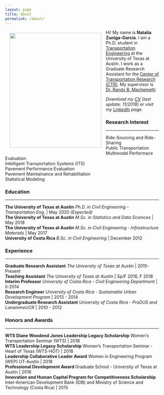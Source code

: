 ```yaml
---
layout: page
title: About
permalink: /about/
---
```


<img src="{{ site.baseurl }}/assets/img/nat.jpg" ALIGN="left" style="margin:10px 15px ; width:300px; height:375px;"/>

Hi! My name is <b>Natalia Zuniga-Garcia</b>. I am a Ph.D. student in [Transportation Engineering](http://www.caee.utexas.edu/transportation) at the University of Texas at Austin. I work as a Graduate Research Assistant for the [Center of Transportation Research (CTR)](https://ctr.utexas.edu/). My supervisor is [Dr. Randy B. Machemehl](https://faculty.engr.utexas.edu/machemehl/).<br>

<i>Download my [CV](/downloads/Natalia_ZunigaGarcia.pdf) (last update: 11/2018) or visit my [LinkedIn](https://www.linkedin.com/in/nzunigag/) page.</i>  

### Research Interest
___
  Ride-Sourcing and Ride-Sharing <br>
  Public Transportation <br>
  Multimodal Performace Evaluation <br>
  Intelligent Transportation Systems (ITS) <br>
  Pavement Performance Evaluation <br>
  Pavement Maintainance and Rehabilitation <br>
  Statistical Modeling <br>


### Education
___

<b>The University of Texas at Austin</b> <i>Ph.D. in Civil Engineering - Transportation Eng. </i> | May 2020 <i>(Expected)</i> <br>
<b>The University of Texas at Austin</b> <i>M.Sc. in Statistics and Data Sciences</i> | May 2018  <br>
<b>The University of Texas at Austin</b> <i>M.Sc. in Civil Engineering - Infrastructure Materials</i> | May 2017 <br>
<b>University of Costa Rica</b> <i>B.Sc. in Civil Engineering</i> | December 2012

### Experience
___

<b>Graduate Research Assistant</b> <i>The University of Texas at Austin </i> | 2015-Present <br>
<b>Teaching Assistant</b> <i>The University of Texas at Austin</i> | Sp/F 2016, F 2018  <br>
<b>Interim Professor</b> <i>University of Costa Rica - Civil Engineering Department</i> | II-2014 <br>
<b>Research Engineer</b> <i>University of Costa Rica - Sustainable Urban Development Program</i> | 2013 - 2014 <br>
<b>Undergraduate Research Assistant</b> <i>University of Costa Rica - ProDUS and LanammeUCR</i>  | 2010 - 2012 

### Honors and Awards
___

<b>WTS Diane Woodend Jones Leadership Legacy Scholarship</b> Women’s Transportation Seminar (WTS) | 2018 <br>
<b>WTS Leadership Legacy Scholarship</b> Women’s Transportation Seminar - Heart of Texas (WTS-HOT) | 2018 <br>
<b>Leadership	Collaborative	Leader	Award</b> Women in	Engineering Program (WEP) UT-Austin | 2018 <br>
<b>Professional Development Award </b> Graduate School - University of Texas at Austin | 2016 <br>
<b>Innovation and Human Capital Program for Competitiveness Scholarship</b> Inter-American Development Bank (IDB) and Ministry of Science and Technology (Costa Rica) | 2015




